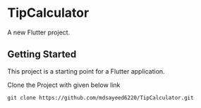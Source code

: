 # TipCalculator

A new Flutter project.

## Getting Started

This project is a starting point for a Flutter application.

Clone the Project with given below link

```
git clone https://github.com/mdsayeed6220/TipCalculator.git
```
